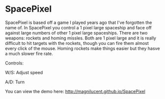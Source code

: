 SpacePixel
==========

SpacePixel is based off a game I played years ago that I've forgotten the name of. In SpacePixel you control a 1 pixel large spaceship and face off against large numbers of other 1 pixel large spaceships. There are two weapons: rockets and homing missles. Both are 1 pixel large and it is really difficult to hit targets with the rockets, though you can fire them almost every click of the mouse. Homing rockets make things easier but they hasve a much slower fire rate.

Controls:

W/S: Adjust speed

A/D: Turn

You can view the demo here:
http://magnilucent.github.io/SpacePixel
